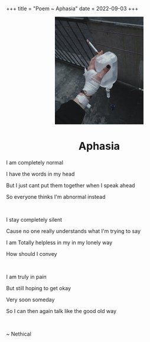 +++
title = "Poem ~ Aphasia"
date = 2022-09-03
+++
<center>
<img src="/pics/IMG_20220904_084511.jpg">
<h1>Aphasia</h1>
</center>

I am completely normal

I have the words in my head

But I just cant put them together when I speak ahead

So everyone thinks I'm abnormal instead

<br>

I stay completely silent

Cause no one really understands what I'm trying to say

I am Totally helpless in my in my lonely way

How should I convey

<br>

I am truly in pain

But still hoping to get okay

Very soon someday

So I can then again talk like the good old way

<br>

~ Nethical
